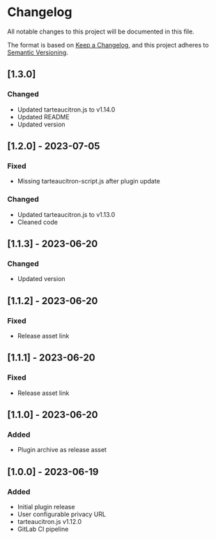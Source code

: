 # Changelog

All notable changes to this project will be documented in this file.

The format is based on [Keep a Changelog](https://keepachangelog.com/en/1.1.0/),
and this project adheres to [Semantic Versioning](https://semver.org/spec/v2.0.0.html).

## [1.3.0]

### Changed

- Updated tarteaucitron.js to v1.14.0
- Updated README
- Updated version

## [1.2.0] - 2023-07-05

### Fixed

- Missing tarteaucitron-script.js after plugin update

### Changed

- Updated tarteaucitron.js to v1.13.0
- Cleaned code

## [1.1.3] - 2023-06-20

### Changed

- Updated version

## [1.1.2] - 2023-06-20

### Fixed

- Release asset link

## [1.1.1] - 2023-06-20

### Fixed

- Release asset link

## [1.1.0] - 2023-06-20

### Added

- Plugin archive as release asset

## [1.0.0] - 2023-06-19

### Added

- Initial plugin release
- User configurable privacy URL
- tarteaucitron.js v1.12.0
- GitLab CI pipeline